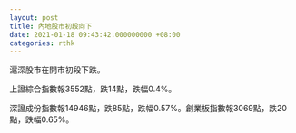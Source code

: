 ```yaml
---
layout: post
title: 內地股市初段向下
date: 2021-01-18 09:43:42.000000000 +08:00
categories: rthk
---
```


滬深股市在開市初段下跌。

上證綜合指數報3552點，跌14點，跌幅0.4%。

深證成份指數報14946點，跌85點，跌幅0.57%。創業板指數報3069點，跌20點，跌幅0.65%。
